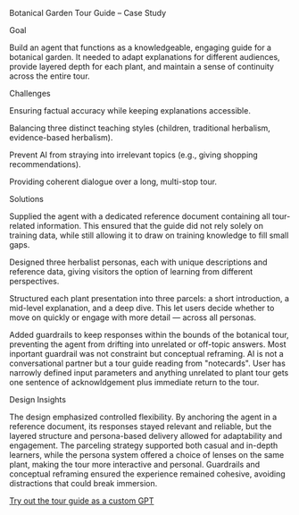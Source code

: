 Botanical Garden Tour Guide – Case Study

Goal

Build an agent that functions as a knowledgeable, engaging guide for a botanical garden. It needed to adapt explanations for different audiences, provide layered depth for each plant, and maintain a sense of continuity across the entire tour.

Challenges

Ensuring factual accuracy while keeping explanations accessible.

Balancing three distinct teaching styles (children, traditional herbalism, evidence-based herbalism).

Prevent AI from straying into irrelevant topics (e.g., giving shopping recommendations).

Providing coherent dialogue over a long, multi-stop tour.

Solutions

Supplied the agent with a dedicated reference document containing all tour-related information. This ensured that the guide did not rely solely on training data, while still allowing it to draw on training knowledge to fill small gaps.

Designed three herbalist personas, each with unique descriptions and reference data, giving visitors the option of learning from different perspectives.

Structured each plant presentation into three parcels: a short introduction, a mid-level explanation, and a deep dive. This let users decide whether to move on quickly or engage with more detail — across all personas.

Added guardrails to keep responses within the bounds of the botanical tour, preventing the agent from drifting into unrelated or off-topic answers. Most inportant guardrail was not constraint but conceptual reframing. AI is not a conversational partner but a tour guide reading from "notecards". User has narrowly defined input parameters and anything unrelated to plant tour gets one sentence of acknowldgement plus immediate return to the tour.

Design Insights

The design emphasized controlled flexibility. By anchoring the agent in a reference document, its responses stayed relevant and reliable, but the layered structure and persona-based delivery allowed for adaptability and engagement. The parceling strategy supported both casual and in-depth learners, while the persona system offered a choice of lenses on the same plant, making the tour more interactive and personal. Guardrails and conceptual reframing ensured the experience remained cohesive, avoiding distractions that could break immersion.

[Try out the tour guide as a custom GPT](https://chatgpt.com/g/g-6886e95d504081919df5f918383aa7ea-botanical-garden-tour)
